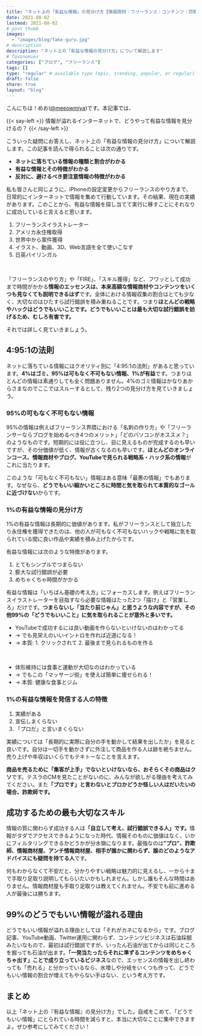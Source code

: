 ```yaml
---
title: "ネット上の「有益な情報」の見分け方【情報商材｜フリーランス｜コンテンツ｜詐欺】"
date: 2021-08-02
lastmod: 2021-08-02
# post thumb
images:
  - "images/blog/fake-guru.jpg"
# description
description: "ネット上の「有益な情報の見分け方」について解説します"
# Taxonomies
categories: ["ブログ", "フリーランス"]
tags: []
type: "regular" # available type (epic, trending, popular, or regular)
draft: false
share: true
layout: "blog"
---
```


こんにちは！めお(<u><a href="https://twitter.com/meeowmiya" target="_blank">@meeowmiya</a></u>)です。本記事では、

{{< say-left >}}
情報が溢れるインターネットで、どうやって有益な情報を見分けるの？
{{< /say-left >}}

こういった疑問にお答えし、ネット上の「有益な情報の見分け方」について解説します。この記事を読んで得られることは次の通りです。

* **ネットに落ちている情報の種類と割合がわかる**
* **有益な情報とその特徴がわかる**
* **反対に、避けるべき要注意情報の特徴がわかる**

私も皆さんと同じように、iPhoneの設定変更からフリーランスのやり方まで、日常的にインターネットで情報を集めて行動しています。その結果、現在の実績があります。このことから、有益な情報を探し当てて実行に移すことにそれなりに成功していると言えると思います。

1. フリーランスイラストレーター
2. アメリカ永住権取得
3. 世界中から案件獲得
4. イラスト、動画、3D、Web言語を全て使いこなす
5. 日英バイリンガル

<br>

「フリーランスのやり方」や「FIRE」、「スキル獲得」など、フワッとして成功まで時間がかかる<span class="keiko-red">**情報のエッセンスは、本来高額な情報商材やコンテンツをいくつも見なくても説明できるはず**</span>です。全体における情報収集の割合はとても少なく、大切なのはひたすら試行錯誤を積み重ねることです。つまり<span class="keiko-red">**ほとんどの戦略やハックはどうでもいいことです。どうでもいいことは最も大切な試行錯誤を妨げるため、むしろ有害です。**</span>

それでは詳しく見ていきましょう。

## 4:95:1の法則

ネットに落ちている情報にはクオリティ別に「4:95:1の法則」があると思っています。<span class="keiko-red">**4%はゴミ、95%は可もなく不可もない情報、1%が有益**</span>です。つまりほとんどの情報は素通りしても全く問題ありません。4%のゴミ情報はかなりあからさまなのでここではスルーするとして、残り2つの見分け方を見ていきましょう。


### 95%の可もなく不可もない情報

95%の情報は例えばフリーランス界隈における「名刺の作り方」や「フリーランサーならブログを始めるべき4つのメリット」「どのパソコンがオススメ？」のようなものです。短期的には役に立つし、目に見えるものが完成するのも早いですが、その分価値が低く、情報が古くなるのも早いです。<span class="keiko-red">**ほとんどのオンラインコース、情報商材やブログ、YouTubeで見られる戦略系・ハック系の情報**</span>がこれに当たります。

このような「可もなく不可もない」情報はある意味「最悪の情報」でもあります。なぜなら、<span class="keiko-red">**どうでもいい細かいところに時間と気を取られて本質的なゴールに近づけない**</span>からです。

### 1%の有益な情報の見分け方

1%の有益な情報は長期的に価値があります。私がフリーランスとして独立したり永住権を獲得できたのは、他の人が可もなく不可もないハックや戦略に気を取られている間に良い作品や実績を積み上げたからです。

有益な情報には次のような特徴があります。

1. とてもシンプルでつまらない
2. 膨大な試行錯誤が必要
3. めちゃくちゃ時間がかかる

有益な情報は「いちばん基礎の考え方」にフォーカスします。例えばフリーランスイラストレーターを目指すなら必要な情報はたった2つ「描け」と「営業しろ」だけです。<span class="keiko-red">**つまらないし「当たり前じゃん」と思うような内容ですが、その他99%の「どうでもいいこと」に気を取られることが意外と多いです。**</span>

* YouTubeで成功するには良い動画を作らないといけないのはわかってる
* → でも見栄えのいいイントロを作れば近道になる！
* → 本質: 1. クリックされて 2. 最後まで見られるものを作る

<br>

* 体形維持には食事と運動が大切なのはわかっている
* → でもこの「マッサージ術」を使えば簡単に痩せられる！
* → 本質: 健康な食事とジム

### 1%の有益な情報を発信する人の特徴

1. 実績がある
2. 宣伝しまくらない
3. 「プロだ」と言いまくらない

実績については「長期的に実際に自分の手を動かして結果を出したか」を見ると良いです。自分は一切手を動かさずに外注して商品を作る人は跡を絶ちません。売り上げや年収はいくらでもテキトーなことを言えます。

<span class="keiko-red">**商品を売るために「集客が上手」でないといけないなら、おそらくその商品はクソ**</span>です。テスラのCMを見たことがないのに、みんなが欲しがる理由を考えてみてください。また<span class="keiko-red">**「プロです」と言わないとプロかどうか怪しい人はだいたいの場合、詐欺師です。**</span>

## 成功するための最も大切なスキル

情報の質に関わらず成功する人は<span class="keiko-red">**「自立して考え、試行錯誤できる人」です。**</span>情報がタダでアクセスできるようになった時代、情報そのものに価値はなく、いかにフィルタリングできるかどうかが分水嶺になります。最強なのは<span class="keiko-red">**”プロ”、詐欺師、情報商材屋、アンチ情報商材屋、相手が誰かに関わらず、誰のどのようなアドバイスにも疑問を持てる人**</span>です。

何もわからなくて不安だと、分かりやすい戦略は魅力的に見えるし、一から十まで手取り足取り説明してもらいたいかもしれません。しかし誰もそんな時間はありません。情報商材屋も手取り足取りは教えてくれません。不安でも前に進める人が最後には勝ちます。

## 99%のどうでもいい情報が溢れる理由

どうでもいい情報が溢れる理由としては「それがカネになるから」です。ブログ記事、YouTube動画、Twitter運用に関わらず、コンテンツビジネスは石油採掘みたいなもので、最初は試行錯誤ですが、いったん石油が出てからは同じところを掘っても石油が出ます。<span class="keiko-red">**「一発当たったらそれに準ずるコンテンツをめちゃくちゃ出す」ことで成り立っているビジネス**</span>なので、エッセンスの情報を出し終わっても「売れる」と分かっているなら、水増しや分岐をいくつも作って、どうでもいい情報の割合が増えてもやらない手はない、という考え方です。

## まとめ

以上「ネット上の『有益な情報』の見分け方」でした。自戒をこめて、「どうでもいい情報」にとられている時間を減らすと、本当に大切なことに集中できますよ。ぜひ参考にしてみてください！